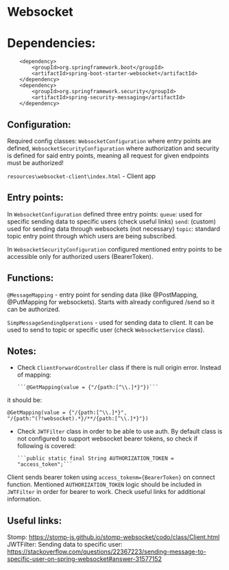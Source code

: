# Websocket

# Dependencies:

```
    <dependency>
        <groupId>org.springframework.boot</groupId>
        <artifactId>spring-boot-starter-websocket</artifactId>
    </dependency>
    <dependency>
        <groupId>org.springframework.security</groupId>
        <artifactId>spring-security-messaging</artifactId>
    </dependency>
```

## Configuration:

Required config classes: `WebsocketConfiguration` where entry points are defined,
`WebsocketSecurityConfiguration` where authorization and security is defined for said entry points,
meaning all request for given endpoints must be authorized!

`resources\websocket-client\index.html` - Client app

## Entry points:

In `WebsocketConfiguration` defined three entry points:
`queue`: used for specific sending data to specific users (check useful links)
`send`: (custom) used for sending data through websockets (not necessary)
`topic`: standard topic entry point through which users are being subscribed.

In `WebsocketSecurityConfiguration` configured mentioned entry points to
be accessible only for authorized users (BearerToken).

## Functions:

`@MessageMapping` - entry point for sending data (like @PostMapping, @PutMapping for websockets).
Starts with already configured /send so it can be authorized.

`SimpMessageSendingOperations` - used for sending data to client. It can be used
to send to topic or specific user (check `WebsocketService` class).

## Notes:

- Check `ClientForwardController` class if there is null origin error.
  Instead of mapping:

      ```@GetMapping(value = {"/{path:[^\\.]*}"})```

it should be:

    @GetMapping(value = {"/{path:[^\\.]*}", "/{path:^(?!websocket).*}/**/{path:[^\\.]*}"})

- Check `JWTFilter` class in order to be able to use auth. By default class is not configured to support
  websocket bearer tokens, so check if following is covered:

      ```public static final String AUTHORIZATION_TOKEN = "access_token";```

Client sends bearer token using `access_tokenm={BearerToken}` on connect function. Mentioned `AUTHORIZATION_TOKEN` logic should be included in `JWTFilter` in order for bearer to work.
Check useful links for additional information.

## Useful links:

Stomp: https://stomp-js.github.io/stomp-websocket/codo/class/Client.html
JWTFilter:
Sending data to specific user: https://stackoverflow.com/questions/22367223/sending-message-to-specific-user-on-spring-websocket#answer-31577152

